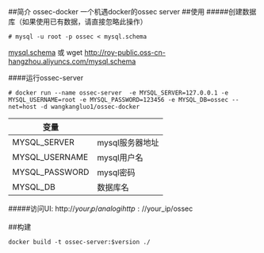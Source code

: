 ##简介
ossec-docker 一个机遇docker的ossec server
##使用
#####创建数据库（如果使用已有数据，请直接忽略此操作）

```
# mysql -u root -p ossec < mysql.schema
```
[mysql.schema](https://github.com/user/repo/blob/branch/other_file.md)
或
wget http://roy-public.oss-cn-hangzhou.aliyuncs.com/mysql.schema

####运行ossec-server
 
```
# docker run --name ossec-server  -e MYSQL_SERVER=127.0.0.1 -e MYSQL_USERNAME=root -e MYSQL_PASSWORD=123456 -e MYSQL_DB=ossec --net=host -d wangkangluo1/ossec-docker
```
|变量||
|--------|--------|
|MYSQL_SERVER|mysql服务器地址|
|MYSQL_USERNAME|mysql用户名|
|MYSQL_PASSWORD|mysql密码|
|MYSQL_DB|数据库名|


#####访问UI: 
http://$your_ip/analogi
http://$your_ip/ossec

##构建
```
docker build -t ossec-server:$version ./
```
